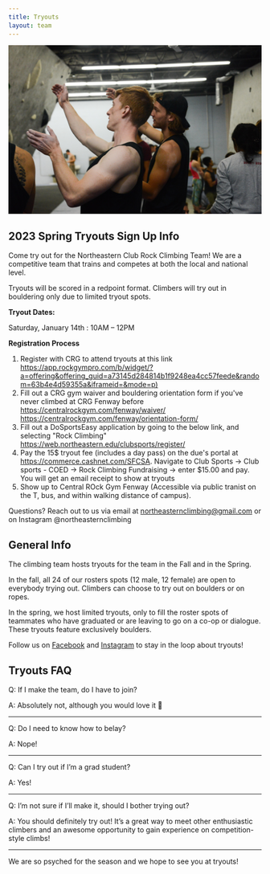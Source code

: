 ```yaml
---
title: Tryouts
layout: team
---
```

![Two climbers discuss beta](/images/beta.jpg)

## 2023 Spring Tryouts Sign Up Info

Come try out for the Northeastern Club Rock Climbing Team!
We are a competitive team that trains and competes at both the local and national level.

Tryouts will be scored in a redpoint format. Climbers will try out in bouldering only due to limited tryout spots.

**Tryout Dates:**       

Saturday, January 14th : 10AM – 12PM 
 

**Registration Process**

1. Register with CRG to attend tryouts at this link
   <https://app.rockgympro.com/b/widget/?a=offering&offering_guid=a73145d284814b1f9248ea4cc57feede&random=63b4e4d59355a&iframeid=&mode=p)>
2. Fill out a CRG gym waiver and bouldering orientation form if you've never climbed at CRG Fenway before
   <https://centralrockgym.com/fenway/waiver/>
   <https://centralrockgym.com/fenway/orientation-form/>
3. Fill out a DoSportsEasy application by going to the below link,
and selecting "Rock Climbing"
   <https://web.northeastern.edu/clubsports/register/>
4. Pay the 15$ tryout fee (includes a day pass) on the due's portal at 
https://commerce.cashnet.com/SFCSA. Navigate to Club Sports -> Club sports - COED
-> Rock Climbing Fundraising -> enter $15.00 and pay. You will get an email receipt
to show at tryouts
5. Show up to Central ROck Gym Fenway (Accessible via public tranist on the T, bus, and within walking distance of campus).

Questions? Reach out to us via email at northeasternclimbing@gmail.com or on Instagram @northeasternclimbing

## General Info

The climbing team hosts tryouts for the team in the Fall and in the
Spring.

In the fall, all 24 of our rosters spots (12 male, 12 female)
are open to everybody trying out. Climbers can choose to try out on
boulders or on ropes.

In the spring, we host limited tryouts, only to fill the roster spots
of teammates who have graduated or are leaving to go on a co-op or dialogue. 
These tryouts feature exclusively boulders.

Follow us on [Facebook](https://www.facebook.com/northeasternclimbing/) and [Instagram](https://www.instagram.com/northeasternclimbing/)
to stay in the loop about tryouts!

## Tryouts FAQ

Q: If I make the team, do I have to join?

A: Absolutely not, although you would love it 🙂

---

Q: Do I need to know how to belay?

A: Nope!

---

Q: Can I try out if I’m a grad student?

A: Yes!

---

Q: I’m not sure if I’ll make it, should I bother trying out?

A: You should definitely try out! It’s a great way to meet other enthusiastic climbers and an awesome opportunity to gain experience on competition-style climbs!

---

We are so psyched for the season and we hope to see you at tryouts!
